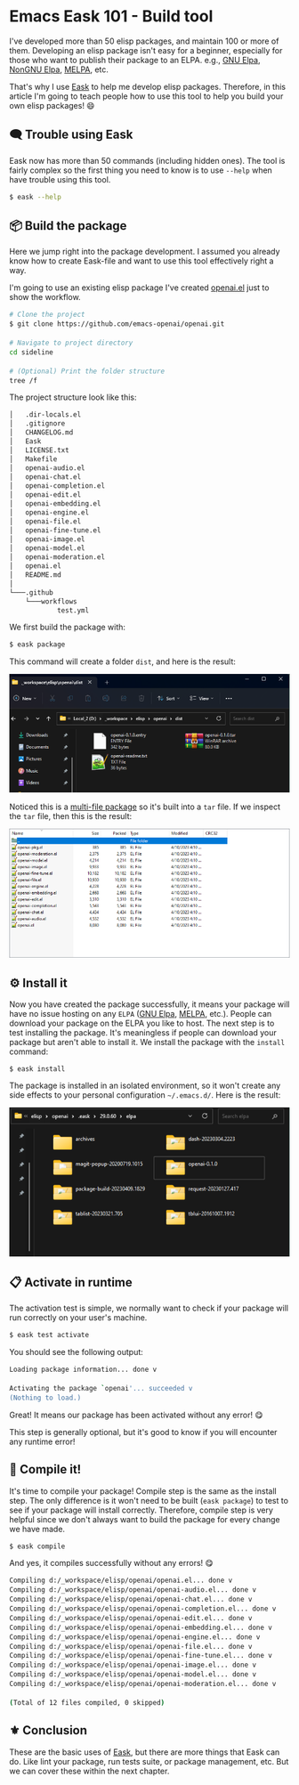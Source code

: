 # Emacs Eask 101 - Build tool


I've developed more than 50 elisp packages, and maintain 100 or more of them.
Developing an elisp package isn't easy for a beginner, especially for those
who want to publish their package to an ELPA. e.g., [GNU Elpa][], [NonGNU Elpa][],
[MELPA][], etc.

That's why I use [Eask][] to help me develop elisp packages. Therefore, in this
article I'm going to teach people how to use this tool to help you build your
own elisp packages! 😄

<!-- more -->

## 🗨️ Trouble using Eask

Eask now has more than 50 commands (including hidden ones). The tool is fairly
complex so the first thing you need to know is to use `--help` when have trouble
using this tool.

```sh
$ eask --help
```

## 📦 Build the package

Here we jump right into the package development. I assumed you already know
how to create Eask-file and want to use this tool effectively right a way.

I'm going to use an existing elisp package I've created [openai.el][openai]
just to show the workflow.

```sh
# Clone the project
$ git clone https://github.com/emacs-openai/openai.git

# Navigate to project directory
cd sideline

# (Optional) Print the folder structure
tree /f
```

The project structure look like this:

```
│   .dir-locals.el
│   .gitignore
│   CHANGELOG.md
│   Eask
│   LICENSE.txt
│   Makefile
│   openai-audio.el
│   openai-chat.el
│   openai-completion.el
│   openai-edit.el
│   openai-embedding.el
│   openai-engine.el
│   openai-file.el
│   openai-fine-tune.el
│   openai-image.el
│   openai-model.el
│   openai-moderation.el
│   openai.el
│   README.md
│
└───.github
    └───workflows
            test.yml
```

We first build the package with:

```sh
$ eask package
```

This command will create a folder `dist`, and here is the result:

![](package.png)

Noticed this is a [multi-file package][] so it's built into a `tar` file. If we
inspect the `tar` file, then this is the result:

![](tar.png)

## ⚙ Install it

Now you have created the package successfully, it means your package will have
no issue hosting on any `ELPA` ([GNU Elpa][], [MELPA][], etc.).
People can download your package on the ELPA you like to host. The next step
is to test installing the package. It's meaningless if people can download
your package but aren't able to install it. We install the package with
the `install` command:

```
$ eask install
```

The package is installed in an isolated environment, so it won't create any side
effects to your personal configuration `~/.emacs.d/`. Here is the result:

![](install.png)

## 📋 Activate in runtime

The activation test is simple, we normally want to check if your package will
run correctly on your user's machine.

```sh
$ eask test activate
```

You should see the following output:

```sh
Loading package information... done v

Activating the package `openai'... succeeded v
(Nothing to load.)
```

Great! It means our package has been activated without any error! 😋

This step is generally optional, but it's good to know if you will encounter
any runtime error!

## 👷 Compile it!

It's time to compile your package! Compile step is the same as the install step.
The only difference is it won't need to be built (`eask package`) to test
to see if your package will install correctly. Therefore, compile step is very
helpful since we don't always want to build the package for every change we
have made.

```sh
$ eask compile
```

And yes, it compiles successfully without any errors! 😋

```sh
Compiling d:/_workspace/elisp/openai/openai.el... done v
Compiling d:/_workspace/elisp/openai/openai-audio.el... done v
Compiling d:/_workspace/elisp/openai/openai-chat.el... done v
Compiling d:/_workspace/elisp/openai/openai-completion.el... done v
Compiling d:/_workspace/elisp/openai/openai-edit.el... done v
Compiling d:/_workspace/elisp/openai/openai-embedding.el... done v
Compiling d:/_workspace/elisp/openai/openai-engine.el... done v
Compiling d:/_workspace/elisp/openai/openai-file.el... done v
Compiling d:/_workspace/elisp/openai/openai-fine-tune.el... done v
Compiling d:/_workspace/elisp/openai/openai-image.el... done v
Compiling d:/_workspace/elisp/openai/openai-model.el... done v
Compiling d:/_workspace/elisp/openai/openai-moderation.el... done v

(Total of 12 files compiled, 0 skipped)
```

## ⚜️ Conclusion

These are the basic uses of [Eask][], but there are more things that Eask can
do. Like lint your package, run tests suite, or package management, etc. But
we can cover these within the next chapter.

[GNU Elpa]: https://elpa.gnu.org/
[NonGNU Elpa]: https://elpa.nongnu.org/
[MELPA]: https://melpa.org/
[Eask]: https://github.com/emacs-eask/cli
[openai]: https://github.com/emacs-openai/openai
[multi-file package]: https://www.gnu.org/software/emacs/manual/html_node/elisp/Multi_002dfile-Packages.html

